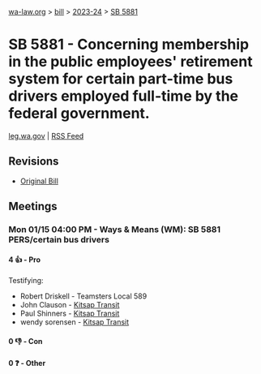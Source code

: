 [wa-law.org](/) > [bill](/bill/) > [2023-24](/bill/2023-24/) > [SB 5881](/bill/2023-24/sb/5881/)

# SB 5881 - Concerning membership in the public employees' retirement system for certain part-time bus drivers employed full-time by the federal government.
[leg.wa.gov](https://app.leg.wa.gov/billsummary?BillNumber=5881&Year=2023&Initiative=false) | [RSS Feed](./rss.xml)

## Revisions
* [Original Bill](1/)

## Meetings
### Mon 01/15 04:00 PM - Ways & Means (WM): SB 5881 PERS/certain bus drivers
#### 4 👍 - Pro
Testifying:
* Robert Driskell - Teamsters Local 589
* John Clauson - [Kitsap Transit](/org/kitsap_transit/)
* Paul Shinners - [Kitsap Transit](/org/kitsap_transit/)
* wendy sorensen - [Kitsap Transit](/org/kitsap_transit/)

#### 0 👎 - Con

#### 0 ❓ - Other

